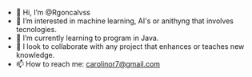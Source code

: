 - 👋 Hi, I’m @Rgoncalvss
- 👀 I’m interested in machine learning, AI's or anithyng that involves tecnologies.
- 🌱 I’m currently learning to program in Java.
- 💞️ I look to collaborate with any project that enhances or teaches new knowledge.
- 📫 How to reach me: carolinor7@gmail.com
